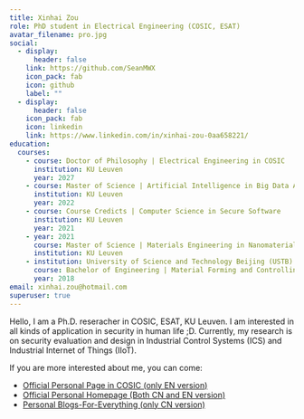 ```yaml
---
title: Xinhai Zou
role: PhD student in Electrical Engineering (COSIC, ESAT)
avatar_filename: pro.jpg
social:
  - display:
      header: false
    link: https://github.com/SeanMWX
    icon_pack: fab
    icon: github
    label: ""
  - display:
      header: false
    icon_pack: fab
    icon: linkedin
    link: https://www.linkedin.com/in/xinhai-zou-0aa658221/
education:
  courses:
    - course: Doctor of Philosophy | Electrical Engineering in COSIC
      institution: KU Leuven
      year: 2027
    - course: Master of Science | Artificial Intelligence in Big Data Analysis
      institution: KU Leuven
      year: 2022
    - course: Course Credicts | Computer Science in Secure Software
      institution: KU Leuven
      year: 2021
    - year: 2021
      course: Master of Science | Materials Engineering in Nanomaterials
      institution: KU Leuven
    - institution: University of Science and Technology Beijing (USTB)
      course: Bachelor of Engineering | Material Forming and Controlling
      year: 2018
email: xinhai.zou@hotmail.com
superuser: true
---
```

Hello, I am a Ph.D. reseracher in COSIC, ESAT, KU Leuven. I am interested in all kinds of application in security in human life ;D. Currently, my research is on security evaluation and design in Industrial Control Systems (ICS) and Industrial Internet of Things (IIoT).

If you are more interested about me, you can come:
- [Official Personal Page in COSIC (only EN version)](https://www.esat.kuleuven.be/cosic/people/xinhai-zou/)
- [Official Personal Homepage (Both CN and EN version)](http://seanzou.com/index_eng.html)
- [Personal Blogs-For-Everything (only CN version)](http://blog.seanzou.com/)
